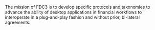 

The mission of FDC3 is to develop specific protocols and taxonomies to advance the ability of desktop applications in financial workflows to interoperate in a plug-and-play fashion and without prior, bi-lateral agreements.
